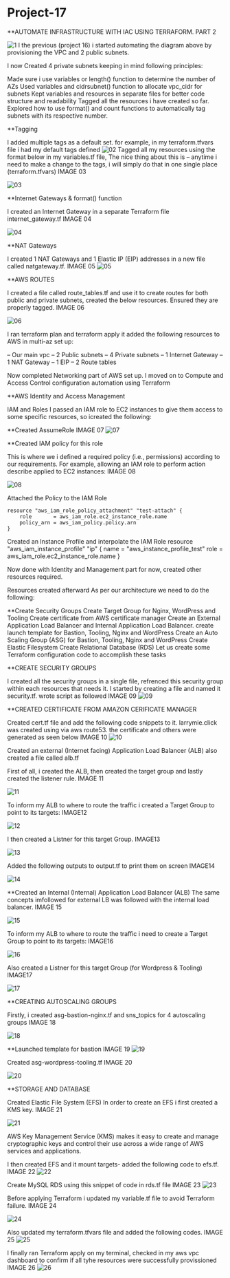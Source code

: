 # Project-17
**AUTOMATE INFRASTRUCTURE WITH IAC USING TERRAFORM. PART 2

![1](https://user-images.githubusercontent.com/91284177/165767533-7a75f2f1-24cd-496a-b642-64f3af5bdb41.png)
I the previous (project 16) i started automating the diagram above by provisioning the VPC and 2 public subnets.  

I now Created 4 private subnets keeping in mind following principles:

Made sure i use variables or length() function to determine the number of AZs
Used variables and cidrsubnet() function to allocate vpc_cidr for subnets
Kept variables and resources in separate files for better code structure and readability
Tagged all the resources i have created so far. Explored how to use format() and count functions to automatically tag subnets with its respective number.

**Tagging

 I added multiple tags as a default set. for example, in my terraform.tfvars file i had my default tags defined
 ![02](https://user-images.githubusercontent.com/91284177/165769442-e256147b-b820-4322-bdcd-1a654fbbed01.png)
Tagged all my resources using the format below in my variables.tf file, The nice thing about this is – anytime i need to make a change to the tags, i will simply do that in one single place (terraform.tfvars) IMAGE 03

![03](https://user-images.githubusercontent.com/91284177/165770045-5d311527-7469-4776-a5ad-65aad9138d92.png)

**Internet Gateways & format() function

I created an Internet Gateway in a separate Terraform file internet_gateway.tf IMAGE 04

![04](https://user-images.githubusercontent.com/91284177/165770841-7f6bb415-5c10-47c8-863d-8c747e0080b1.png)

**NAT Gateways

I created 1 NAT Gateways and 1 Elastic IP (EIP) addresses in a new file called natgateway.tf. IMAGE 05
![05](https://user-images.githubusercontent.com/91284177/165771623-bc36fa3c-638e-4c2d-bf17-646137837311.png)

**AWS ROUTES

I created a file called route_tables.tf and use it to create routes for both public and private subnets, created the below resources. Ensured they are properly tagged. IMAGE 06

![06](https://user-images.githubusercontent.com/91284177/165772109-e085d24c-890b-4e91-ac0c-5b8f01a8a7e6.png)


I  ran terraform plan and terraform apply it added the following resources to AWS in multi-az set up:

– Our main vpc
– 2 Public subnets
– 4 Private subnets
– 1 Internet Gateway
– 1 NAT Gateway
– 1 EIP
– 2 Route tables

Now completed Networking part of AWS set up. I moved on to Compute and Access Control configuration automation using Terraform 

**AWS Identity and Access Management

IAM and Roles
I passed an IAM role to EC2 instances to give them access to some specific resources, so icreated the following:

**Created AssumeRole IMAGE 07
![07](https://user-images.githubusercontent.com/91284177/165773251-d3a06759-351c-40a1-85da-99b24c089215.png)

**Created IAM policy for this role

This is where we i defined a required policy (i.e., permissions) according to our requirements. For example, allowing an IAM role to perform action describe applied to EC2 instances: IMAGE 08

![08](https://user-images.githubusercontent.com/91284177/165773901-cc34e274-29bc-4308-ab6f-7df4160b966d.png)

Attached the Policy to the IAM Role

    resource "aws_iam_role_policy_attachment" "test-attach" {
        role       = aws_iam_role.ec2_instance_role.name
        policy_arn = aws_iam_policy.policy.arn
    }
Created an Instance Profile and interpolate the IAM Role
    resource "aws_iam_instance_profile" "ip" {
        name = "aws_instance_profile_test"
        role =  aws_iam_role.ec2_instance_role.name
    }


Now done with Identity and Management part for now, created other resources required.

Resources created afterward
As per our architecture we need to do the following:

**Create Security Groups
Create Target Group for Nginx, WordPress and Tooling
Create certificate from AWS certificate manager
Create an External Application Load Balancer and Internal Application Load Balancer.
create launch template for Bastion, Tooling, Nginx and WordPress
Create an Auto Scaling Group (ASG) for Bastion, Tooling, Nginx and WordPress
Create Elastic Filesystem
Create Relational Database (RDS)
Let us create some Terraform configuration code to accomplish these tasks


**CREATE SECURITY GROUPS

I created all the security groups in a single file, refrenced this security group within each resources that needs it.
I started by creating a file and named it security.tf. wrote script as followed IMAGE 09
![09](https://user-images.githubusercontent.com/91284177/165775664-65f3310d-d8ae-46d3-9752-48fa03a55fe7.png)

**CREATED CERTIFICATE FROM AMAZON CERIFICATE MANAGER

Created cert.tf file and add the following code snippets to it. larrymie.click was created using via aws route53. the certificate and others were generated as seen below IMAGE 10
![10](https://user-images.githubusercontent.com/91284177/165776661-de7f2a49-5f19-4f1c-b3f9-c720dbd436b5.png)


Created an external (Internet facing) Application Load Balancer (ALB) also created a file called alb.tf

First of all, i created the ALB, then created the target group and lastly created the listener rule. IMAGE 11

![11](https://user-images.githubusercontent.com/91284177/165777323-128e4ced-bc64-42b3-bdca-28d825999962.png)

To inform my ALB to where to route the traffic i created a Target Group to point to its targets: IMAGE12

![12](https://user-images.githubusercontent.com/91284177/165777860-1487b97f-3b9a-4b9e-bfcb-6bec8c537608.png)

I then created a Listner for this target Group. IMAGE13

![13](https://user-images.githubusercontent.com/91284177/165778362-73e6796b-8cf3-4cd5-b195-6cdb8f14cffa.png)

Added the following outputs to output.tf to print them on screen IMAGE14

![14](https://user-images.githubusercontent.com/91284177/165778723-842c4593-1ea5-4bc4-8c31-e10ab77221d6.png)

**Created an Internal (Internal) Application Load Balancer (ALB)
 The same concepts imfollowed for external LB was followed with the internal load balancer. IMAGE 15

![15](https://user-images.githubusercontent.com/91284177/165779358-954fadd1-2211-418b-8698-287aec60a832.png)

To inform my ALB to where to route the traffic i need to create a Target Group to point to its targets: IMAGE16

![16](https://user-images.githubusercontent.com/91284177/165779930-b317323a-d6e6-42ff-9e07-6441aef19308.png)

Also created a Listner for this target Group (for Wordpress & Tooling) IMAGE17

![17](https://user-images.githubusercontent.com/91284177/165780499-20cbdaa0-f37f-4c17-8db4-45d2a8e606f9.png)


**CREATING AUTOSCALING GROUPS

Firstly, i created asg-bastion-nginx.tf and sns_topics for 4 autoscaling groups IMAGE 18

![18](https://user-images.githubusercontent.com/91284177/165781196-cb27ea95-0814-432a-9059-ae458596c90b.png)

**Launched template for bastion IMAGE 19
![19](https://user-images.githubusercontent.com/91284177/165782193-f00eb169-b523-4075-ac87-1d855d6e8681.png)


Created asg-wordpress-tooling.tf IMAGE 20

![20](https://user-images.githubusercontent.com/91284177/165782510-a0390558-fc00-41f4-b402-ab06249821d9.png)

**STORAGE AND DATABASE

Created Elastic File System (EFS)
In order to create an EFS i first created a KMS key. IMAGE 21

![21](https://user-images.githubusercontent.com/91284177/165783273-a5fc502b-89e1-4f93-8070-4dbcf1a00022.png)

AWS Key Management Service (KMS) makes it easy to create and manage cryptographic keys and control their use across a wide range of AWS services and applications.

I then created EFS and it mount targets- added the following code to efs.tf. IMAGE 22
![22](https://user-images.githubusercontent.com/91284177/165783775-d85875d2-cb0b-4cf3-8ce5-14974d8ca9ca.png)

Create MySQL RDS using this snippet of code in rds.tf file IMAGE 23
![23](https://user-images.githubusercontent.com/91284177/165784087-6537425e-cdd9-42b8-9576-35d6f56949d1.png)

Before applying Terraform i updated my variable.tf file to avoid Terraform failure. IMAGE 24

![24](https://user-images.githubusercontent.com/91284177/165784895-3b49055e-5fc1-44e4-8872-617bf0326dd2.png)
 
 Also updated my terraform.tfvars file and added the following codes. IMAGE 25
 ![25](https://user-images.githubusercontent.com/91284177/165785357-dc859af1-edba-43dd-b266-2ae09823a227.png)

I finally ran Terraform apply on my terminal, checked in my aws vpc dashboard to confirm if all tyhe resources were successfully provissioned IMAGE 26
 ![26](https://user-images.githubusercontent.com/91284177/165785885-829536a3-f2ec-479e-9f83-bd340cc850d0.png)

 









